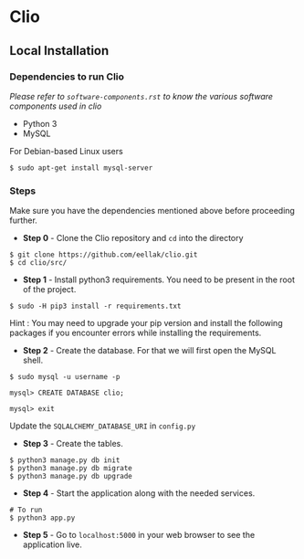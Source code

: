 # Clio

## Local Installation

### Dependencies to run Clio

*Please refer to `software-components.rst` to know the various software components used in clio*
* Python 3
* MySQL

For Debian-based Linux users
```
$ sudo apt-get install mysql-server
```

### Steps

Make sure you have the dependencies mentioned above before proceeding further.

* **Step 0** - Clone the Clio repository and `cd` into the directory
```
$ git clone https://github.com/eellak/clio.git
$ cd clio/src/
```

* **Step 1** - Install python3 requirements. You need to be present in the root of the project.
```
$ sudo -H pip3 install -r requirements.txt
```
Hint : You may need to upgrade your pip version and install the following packages if you encounter errors while installing the requirements.

* **Step 2** - Create the database. For that we will first open the MySQL shell.
```
$ sudo mysql -u username -p

mysql> CREATE DATABASE clio;

mysql> exit
```
Update the `SQLALCHEMY_DATABASE_URI` in `config.py`  

* **Step 3** - Create the tables.
```
$ python3 manage.py db init
$ python3 manage.py db migrate
$ python3 manage.py db upgrade
```

* **Step 4** - Start the application along with the needed services.
```
# To run
$ python3 app.py
```

* **Step 5** - Go to `localhost:5000` in your web browser to see the application live.
